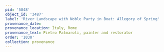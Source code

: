 ```yaml
---
pid: '5848'
object_id: '3487'
label: 'River Landscape with Noble Party in Boat: Allegory of Spring'
provenance_date:
provenance_location: Italy, Rome
provenance_text: Pietro Palmaroli, painter and restorator
order: '1030'
collection: provenance
---
```

